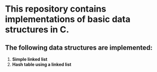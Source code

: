 # This repository contains implementations of basic data structures in C.
## The following data structures are implemented:
  
1. **Simple linked list**
2. **Hash table using a linked list**
